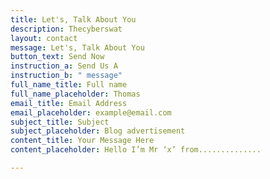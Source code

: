 ```yaml
---
title: Let's, Talk About You
description: Thecyberswat
layout: contact
message: Let's, Talk About You
button_text: Send Now
instruction_a: Send Us A
instruction_b: " message"
full_name_title: Full name
full_name_placeholder: Thomas
email_title: Email Address
email_placeholder: example@email.com
subject_title: Subject
subject_placeholder: Blog advertisement
content_title: Your Message Here
content_placeholder: Hello I’m Mr ‘x’ from..............

---
```

